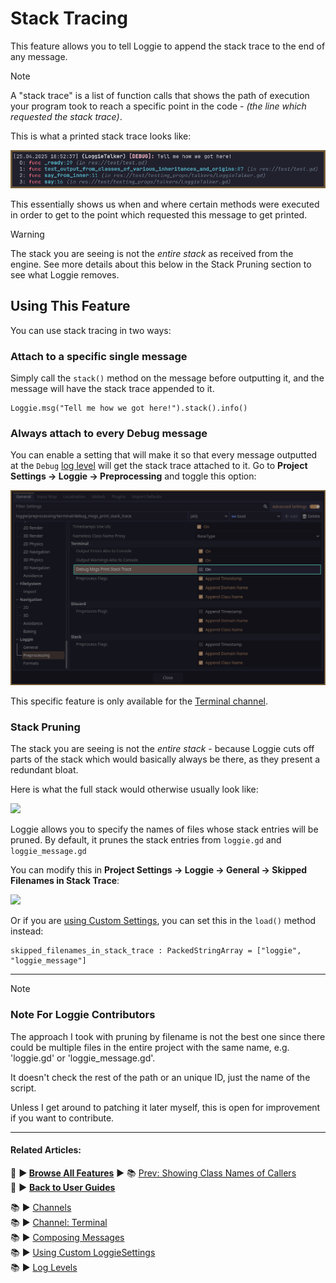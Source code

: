 # Stack Tracing

This feature allows you to tell Loggie to append the stack trace to the end of any message.

> [!NOTE]
> A "stack trace" is a list of function calls that shows the path of execution your program took to reach a specific point in the code -  *(the line which requested the stack trace)*.

This is what a printed stack trace looks like:

![](../../assets/screenshots/stack_tracer.png)

This essentially shows us when and where certain methods were executed in order to get to the point which requested this message to get printed.

> [!WARNING]
> The stack you are seeing is not the *entire stack* as received from the engine.
> See more details about this below in the Stack Pruning section to see what Loggie removes.

## Using This Feature

You can use stack tracing in two ways:
### Attach to a specific single message

Simply call the `stack()` method on the message before outputting it, and the message will have the stack trace appended to it.

```gdscript
Loggie.msg("Tell me how we got here!").stack().info()
```

### Always attach to every Debug message

You can enable a setting that will make it so that every message outputted at the `Debug` [log level](LOG_LEVELS.md) will get the stack trace attached to it. Go to **Project Settings -> Loggie -> Preprocessing** and toggle this option:

![](../../assets/screenshots/stack_trace_toggler.png)

This specific feature is only available for the [Terminal channel](../channels/CHANNEL_TERMINAL.md).

### Stack Pruning

The stack you are seeing is not the *entire stack* - because Loggie cuts off parts of the stack which would basically always be there, as they present a redundant bloat.

Here is what the full stack would otherwise usually look like:

![](../assets/screenshots/stack_trace_pruning.png)

Loggie allows you to specify the names of files whose stack entries will be pruned.
By default, it prunes the stack entries from `loggie.gd` and `loggie_message.gd`

You can modify this in **Project Settings -> Loggie -> General -> Skipped Filenames in Stack Trace**:

![](../assets/screenshots/stack_trace_pruning_options.png)

Or if you are [using Custom Settings](../customization/CUSTOM_SETTINGS.md), you can set this in the `load()` method instead:

```
skipped_filenames_in_stack_trace : PackedStringArray = ["loggie", "loggie_message"]
```

---

>[!NOTE]
>### Note For Loggie Contributors
>The approach I took with pruning by filename is not the best one since there could be multiple files in the entire project with the same name, e.g. 'loggie.gd' or 'loggie_message.gd'. 
>
>It doesn't check the rest of the path or an unique ID, just the name of the script.
>
>Unless I get around to patching it later myself, this is open for improvement if you want to contribute.

---
#### Related Articles:
👀 **► [Browse All Features](../ALL_FEATURES.md)** ► 📚 [Prev: Showing Class Names of Callers](CLASS_NAME_DERIVATION.md)  
👀 ► **[Back to User Guides](../USER_GUIDE.md)**

📚 ► [Channels](CHANNELS.md)  
📚 ► [Channel: Terminal](../channels/CHANNEL_TERMINAL.md)  
📚 ► [Composing Messages](COMPOSE_AND_OUTPUT_MESSAGES.md)  
📚 ► [Using Custom LoggieSettings](../customization/CUSTOM_SETTINGS.md)  
📚 ► [Log Levels](LOG_LEVELS.md)  